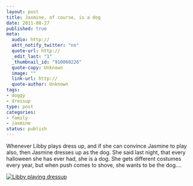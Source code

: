 ```yaml
--- 
layout: post
title: Jasmine, of course, is a dog
date: 2011-08-27
published: true
meta: 
  audio: http://
  aktt_notify_twitter: "no"
  quote-url: http://
  _edit_last: "1"
  _thumbnail_id: "910060226"
  quote-copy: Unknown
  image: ""
  link-url: http://
  quote-author: Unknown
tags: 
- doggy
- dressup
type: post
categories: 
- family
- jasmine
status: publish
---
```

Whenever Libby plays dress up, and if she can convince Jasmine to play also, then Jasmine dresses up as the dog.  She said last night, that every halloween she has ever had, she is a dog.  She gets different costumes every year, but when push comes to shove, she wants to be the dog....

[![](http://media.eick.us/2011/08/2011-08-06-at-19-36-57-500x333.jpg "Libby playing dressup")](http://media.eick.us/2011/08/2011-08-06-at-19-36-57.jpg)
